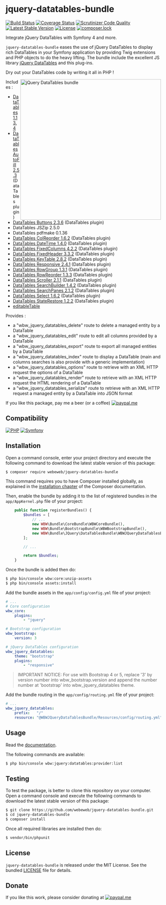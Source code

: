 jquery-datatables-bundle
========================

[![Build Status](https://img.shields.io/github/actions/workflow/status/webeweb/jquery-datatables-bundle/build.yml?style=flat-square)](https://github.com/webeweb/jquery-datatables-bundle/actions)
[![Coverage Status](https://img.shields.io/coveralls/github/webeweb/jquery-datatables-bundle/master.svg?style=flat-square)](https://coveralls.io/github/webeweb/jquery-datatables-bundle?branch=master)
[![Scrutinizer Code Quality](https://img.shields.io/scrutinizer/quality/g/webeweb/jquery-datatables-bundle/master.svg?style=flat-square)](https://scrutinizer-ci.com/g/webeweb/jquery-datatables-bundle/?branch=master)
[![Latest Stable Version](https://img.shields.io/packagist/v/webeweb/jquery-datatables-bundle.svg?style=flat-square)](https://packagist.org/packages/webeweb/jquery-datatables-bundle)
[![License](https://img.shields.io/packagist/l/webeweb/jquery-datatables-bundle.svg?style=flat-square)](https://packagist.org/packages/webeweb/jquery-datatables-bundle)
[![composer.lock](https://img.shields.io/badge/.lock-uncommited-important.svg?style=flat-square)](https://packagist.org/packages/webeweb/jquery-datatables-bundle)

Integrate jQuery DataTables with Symfony 4 and more.

`jquery-datatables-bundle` eases the use of jQuery DataTables to display rich
DataTables in your Symfony application by providing Twig extensions and PHP
objects to do the heavy lifting. The bundle include the excellent JS library
[jQuery DataTables](https://datatables.net/) and this plug-ins.

Dry out your DataTables code by writing it all in PHP !

<img src="https://raw.githubusercontent.com/webeweb/jquery-datatables-bundle/master/Resources/doc/screenshot_readme.png" alt="jQuery DataTables bundle" align="right" height="456"/>

Includes :

- [DataTables 1.13.4](https://datatables.net/)
- [DataTables AutoFill 2.5.3](https://datatables.net/extensions/autofill/) (DataTables plugin)
- [DataTables Buttons 2.3.6](https://datatables.net/extensions/buttons/) (DataTables plugin)
- DataTables JSZip 2.5.0
- DataTables pdfmake 0.1.36
- [DataTables ColReorder 1.6.2](https://datatables.net/extensions/colreorder/) (DataTables plugin)
- [DataTables DateTime 1.4.0](https://datatables.net/extensions/datetime/) (DataTables plugin)
- [DataTables FixedColumns 4.2.2](https://datatables.net/extensions/fixedcolumns/) (DataTables plugin)
- [DataTables FixedHeader 3.3.2](https://datatables.net/extensions/fixedheader/) (DataTables plugin)
- [DataTables KeyTable 2.8.2](https://datatables.net/extensions/keytable/) (DataTables plugin)
- [DataTables Responsive 2.4.1](https://datatables.net/extensions/responsive/) (DataTables plugin)
- [DataTables RowGroup 1.3.1](https://datatables.net/extensions/rowgroup/) (DataTables plugin)
- [DataTables RowReorder 1.3.3](https://datatables.net/extensions/rowreorder/) (DataTables plugin)
- [DataTables Scroller 2.1.1](https://datatables.net/extensions/scroller/) (DataTables plugin)
- [DataTables SearchBuilder 1.4.2](https://datatables.net/extensions/searchbuilder/) (DataTables plugin)
- [DataTables SearchPanes 2.1.2](https://datatables.net/extensions/searchpanes/) (DataTables plugin)
- [DataTables Select 1.6.2](https://datatables.net/extensions/select/) (DataTables plugin)
- [DataTables StateRestore 1.2.2](https://datatables.net/extensions/staterestore/) (DataTables plugin)
- [editableTable](https://github.com/mindmup/editable-table/)

Provides :

- a "wbw_jquery_datatables_delete" route to delete a managed entity by a DataTable
- a "wbw_jquery_datatables_edit" route to edit all columns provided by a DataTable
- a "wbw_jquery_datatables_export" route to export all managed entities by a DataTable
- a "wbw_jquery_datatables_index" route to display a DataTable (main and columns searches is also provide with a generic implementation)
- a "wbw_jquery_datatables_options" route to retrieve with an XML HTTP request the options of a DataTable
- a "wbw_jquery_datatables_render" route to retrieve with an XML HTTP request the HTML rendering of a DataTable
- a "wbw_jquery_datatables_serialize" route to retrieve with an XML HTTP request a managed entity by a DataTable into JSON format

If you like this package, pay me a beer (or a coffee)
[![paypal.me](https://img.shields.io/badge/paypal.me-webeweb-0070ba.svg?style=flat-square&logo=paypal)](https://www.paypal.me/webeweb)

## Compatibility

[![PHP](https://img.shields.io/packagist/php-v/webeweb/jquery-datatables-bundle.svg?style=flat-square)](http://php.net)
[![Symfony](https://img.shields.io/badge/symfony-%5E4.4%7C%5E5.0%7C%5E6.0-brightness.svg?style=flat-square)](https://symfony.com)

## Installation

Open a command console, enter your project directory and execute the following
command to download the latest stable version of this package:

```bash
$ composer require webeweb/jquery-datatables-bundle
```

This command requires you to have Composer installed globally, as explained in
the [installation chapter](https://getcomposer.org/doc/00-intro.md) of the
Composer documentation.

Then, enable the bundle by adding it to the list of registered bundles
in the `app/AppKernel.php` file of your project:

```php
    public function registerBundles() {
        $bundles = [
            // ...
            new WBW\Bundle\CoreBundle\WBWCoreBundle(),
            new WBW\Bundle\BootstrapBundle\WBWBootstrapBundle(),
            new WBW\Bundle\JQuery\DataTablesBundle\WBWJQueryDataTablesBundle(),
        ];

        // ...

        return $bundles;
    }
```

Once the bundle is added then do:

```bash
$ php bin/console wbw:core:unzip-assets
$ php bin/console assets:install
```

Add the bundle assets in the `app/config/config.yml` file of your project:

```yaml
# ...
# Core configuration
wbw_core:
    plugins:
        - "jquery"

# Bootstrap configuration
wbw_bootstrap:
    version: 3

# jQuery DataTables configuration
wbw_jquery_datatables:
    theme: "bootstrap"
    plugins:
        - "responsive"
```

> IMPORTANT NOTICE: For use with Bootstrap 4 or 5, replace '3' by version number
> into wbw_bootstrap.version and append the number number at 'bootstrap' into
> wbw_jquery_datatables theme.

Add the bundle routing in the `app/config/routing.yml` file of your project:

```yaml
# ...
wbw_jquery_datatables:
    prefix:   "/"
    resource: "@WBWJQueryDataTablesBundle/Resources/config/routing.yml"
```

## Usage

Read the [documentation](Resources/doc/index.md).

The following commands are available:

```bash
$ php bin/console wbw:jquery:datatables:provider:list
```

## Testing

To test the package, is better to clone this repository on your computer.
Open a command console and execute the following commands to download the latest
stable version of this package:

```bash
$ git clone https://github.com/webeweb/jquery-datatables-bundle.git
$ cd jquery-datatables-bundle
$ composer install
```

Once all required libraries are installed then do:

```bash
$ vendor/bin/phpunit
```

## License

`jquery-datatables-bundle` is released under the MIT License. See the bundled
[LICENSE](LICENSE) file for details.

## Donate

If you like this work, please consider donating at
[![paypal.me](https://img.shields.io/badge/paypal.me-webeweb-0070ba.svg?style=flat-square&logo=paypal)](https://www.paypal.me/webeweb)
